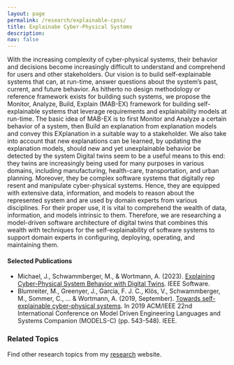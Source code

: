 ```yaml
---
layout: page
permalink: /research/explainable-cpss/
title: Explainabe Cyber-Physical Systems
description:  
nav: false
---
```


With the increasing complexity of cyber-physical systems, their behavior and decisions become increasingly difficult to understand and comprehend for users and other stakeholders. Our vision is to build self-explainable systems that can, at run-time, answer questions about the system’s past, current, and future behavior. As hitherto no design methodology or reference framework exists for building such systems, we propose the Monitor, Analyze, Build, Explain (MAB-EX) framework for building self-explainable systems that leverage requirements and explainability models at run-time. The basic idea of MAB-EX is to first Monitor and Analyze a certain behavior of a system, then Build an explanation from explanation models and convey this EXplanation in a suitable way to a stakeholder. We also take into account that new explanations can be learned, by updating the explanation models, should new and yet unexplainable behavior be detected by the system  Digital twins seem to be a useful means to this end: they twins are increasingly being used for many purposes in various domains, including manufacturing, health-care, transportation, and urban planning. Moreover, they be complex software systems that digitally rep resent and manipulate cyber-physical systems. Hence, they are equipped with extensive data, information, and models to reason about the represented system and are used by domain experts from various disciplines. For their proper use, it is vital to comprehend the wealth of data, information, and models intrinsic to them. Therefore, we are researching a model-driven software architecture of digital twins that combines this wealth with techniques for the self-explainability of software systems to support domain experts in configuring, deploying, operating, and maintaining them.

#### Selected Publications

- Michael, J., Schwammberger, M., & Wortmann, A. (2023). [Explaining Cyber-Physical System Behavior with Digital Twins](https://raw.githubusercontent.com/awortmann/awortmann.github.io/master/downloads/paper/Explaining_Cyber-Physical_System_Behavior_with_Digital_Twins.pdf). IEEE Software.
- Blumreiter, M., Greenyer, J., Garcia, F. J. C., Klös, V., Schwammberger, M., Sommer, C., ... & Wortmann, A. (2019, September). [Towards self-explainable cyber-physical systems](https://www.se-rwth.de/publications/Towards-Self-Explainable-Cyber-Physical-Systems.pdf). In 2019 ACM/IEEE 22nd International Conference on Model Driven Engineering Languages and Systems Companion (MODELS-C) (pp. 543-548). IEEE.

### Related Topics

Find other research topics from my [research](../../research/) website.